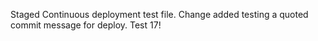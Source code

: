 Staged Continuous deployment test file. Change added
testing a quoted commit message for deploy. Test 17!
